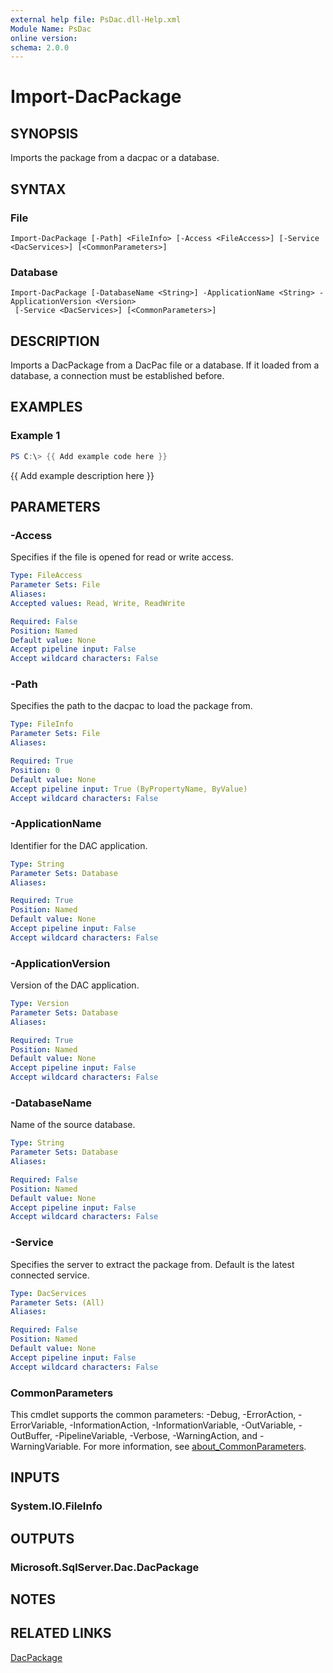 ```yaml
---
external help file: PsDac.dll-Help.xml
Module Name: PsDac
online version:
schema: 2.0.0
---
```


# Import-DacPackage

## SYNOPSIS
Imports the package from a dacpac or a database.

## SYNTAX

### File
```
Import-DacPackage [-Path] <FileInfo> [-Access <FileAccess>] [-Service <DacServices>] [<CommonParameters>]
```

### Database
```
Import-DacPackage [-DatabaseName <String>] -ApplicationName <String> -ApplicationVersion <Version>
 [-Service <DacServices>] [<CommonParameters>]
```

## DESCRIPTION
Imports a DacPackage from a DacPac file or a database. If it loaded from a database, a connection must be established before.

## EXAMPLES

### Example 1
```powershell
PS C:\> {{ Add example code here }}
```

{{ Add example description here }}

## PARAMETERS

### -Access
Specifies if the file is opened for read or write access.

```yaml
Type: FileAccess
Parameter Sets: File
Aliases:
Accepted values: Read, Write, ReadWrite

Required: False
Position: Named
Default value: None
Accept pipeline input: False
Accept wildcard characters: False
```

### -Path
Specifies the path to the dacpac to load the package from.

```yaml
Type: FileInfo
Parameter Sets: File
Aliases:

Required: True
Position: 0
Default value: None
Accept pipeline input: True (ByPropertyName, ByValue)
Accept wildcard characters: False
```

### -ApplicationName
Identifier for the DAC application.

```yaml
Type: String
Parameter Sets: Database
Aliases:

Required: True
Position: Named
Default value: None
Accept pipeline input: False
Accept wildcard characters: False
```

### -ApplicationVersion
Version of the DAC application.

```yaml
Type: Version
Parameter Sets: Database
Aliases:

Required: True
Position: Named
Default value: None
Accept pipeline input: False
Accept wildcard characters: False
```

### -DatabaseName
Name of the source database.

```yaml
Type: String
Parameter Sets: Database
Aliases:

Required: False
Position: Named
Default value: None
Accept pipeline input: False
Accept wildcard characters: False
```

### -Service
Specifies the server to extract the package from. Default is the latest connected service.

```yaml
Type: DacServices
Parameter Sets: (All)
Aliases:

Required: False
Position: Named
Default value: None
Accept pipeline input: False
Accept wildcard characters: False
```

### CommonParameters
This cmdlet supports the common parameters: -Debug, -ErrorAction, -ErrorVariable, -InformationAction, -InformationVariable, -OutVariable, -OutBuffer, -PipelineVariable, -Verbose, -WarningAction, and -WarningVariable. For more information, see [about_CommonParameters](http://go.microsoft.com/fwlink/?LinkID=113216).

## INPUTS

### System.IO.FileInfo

## OUTPUTS

### Microsoft.SqlServer.Dac.DacPackage

## NOTES

## RELATED LINKS

[DacPackage](https://docs.microsoft.com/en-us/dotnet/api/microsoft.sqlserver.dac.dacpackage)
